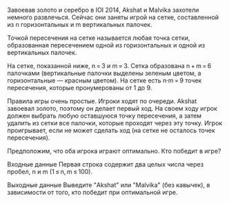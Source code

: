 ﻿Завоевав золото и серебро в IOI 2014, Akshat и Malvika захотели немного развлечься. Сейчас они заняты игрой на сетке, составленной из n горизонтальных и m вертикальных палочек.

Точкой пересечения на сетке называется любая точка сетки, образованная пересечением одной из горизонтальных и одной из вертикальных палочек.

На сетке, показанной ниже, n = 3 и m = 3. Сетка образована n + m = 6 палочками (вертикальные палочки выделены зеленым цветом, а горизонтальные — красным цветом). На сетке есть n·m = 9 точек пересечения, которые пронумерованы от 1 до 9.


Правила игры очень простые. Игроки ходят по очереди. Akshat завоевал золото, поэтому он делает первый ход. На своем ходу игрок должен выбрать любую оставшуюся точку пересечения, а затем удалить из сетки все палочки, которые проходят через эту точку. Игрок проигрывает, если не может сделать ход (на сетке не осталось точек пересечения).

Предположим, что оба игрока играют оптимально. Кто победит в игре?

Входные данные
Первая строка содержит два целых числа через пробел, n и m (1 ≤ n, m ≤ 100).

Выходные данные
Выведите "Akshat" или "Malvika" (без кавычек), в зависимости от того, кто победит при оптимальной игре.